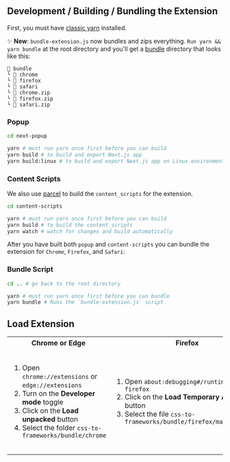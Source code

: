 ## Development / Building / Bundling the Extension

First, you must have [classic yarn](https://classic.yarnpkg.com/lang/en/docs/install/#mac-stable) installed.

✨ **New**: `bundle-extension.js` now bundles and zips everything. `Run yarn && yarn bundle` at the root directory and you'll get a [bundle](../bundle) directory that looks like this:

```
📂 bundle
└ 📁 chrome
└ 📁 firefox
└ 📁 safari
└ 📄 chrome.zip
└ 📄 firefox.zip
└ 📄 safari.zip
```

### Popup

```sh
cd next-popup
```

```sh
yarn # must run yarn once first before you can build
yarn build # to build and export Next.js app
yarn build:linux # to build and export Next.js app on Linux environment
```

### Content Scripts

We also use [parcel](https://parceljs.org) to build the `content_scripts` for the extension.

```sh
cd content-scripts
```

```sh
yarn # must run yarn once first before you can build
yarn build # to build the content_scripts
yarn watch # watch for changes and build automatically
```

After you have built both `popup` and `content-scripts` you can bundle the extension for `Chrome`, `Firefox`, and `Safari`:

### Bundle Script

```sh
cd .. # go back to the root directory
```

```sh
yarn # must run yarn once first before you can bundle
yarn bundle # Runs the `bundle-extension.js` script
```

## Load Extension

<table>
	<tr>
		<th>Chrome or Edge</th>
		<th>Firefox</th>
		<th>Safari</th>
	</tr>
	<tr>
		<td width="33.33%">
			<ol>
				<li>Open <code>chrome://extensions</code> or <code>edge://extensions</code></li>
        <li>Turn on the <strong>Developer mode</strong> toggle</li>
				<li>Click on the <strong>Load unpacked</strong> button</li>
				<li>Select the folder <code>css-to-frameworks/bundle/chrome</code></li>
			</ol>
		</td>
		<td width="33.33%">
			<ol>
				<li>Open <code>about:debugging#/runtime/this-firefox</code></li>
				<li>Click on the <strong>Load Temporary Add-on...</strong> button</li>
				<li>Select the file <code>css-to-frameworks/bundle/firefox/manifest.json</code></li>
			</ol>
		</td>
      <td width="33.33%">
			<ol>
				<li>Open <code>bundle/safari/Minimal Theme for Twitter/Minimal Theme for Twitter.xcodeproj</code>
        </li>
				<li>Click the Play button in Xcode ("start the active scheme")</li>
				<li><a href="https://developer.apple.com/documentation/safariservices/safari_web_extensions/running_your_safari_web_extension#3744467">Configure Safari in macOS to run unsigned extensions</a></li>
			</ol>
		</td>
	</tr>
</table>